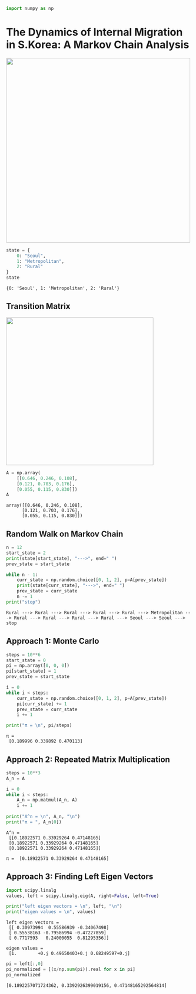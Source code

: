 ```python
import numpy as np
```

# The Dynamics of Internal Migration in S.Korea: A Markov Chain Analysis


<img src="https://velog.velcdn.com/images/neoseurae12/post/44c092b1-c747-415e-8d2d-dd0762dccc6a/image.jpeg" width="500px">


```python
state = {
    0: "Seoul",
    1: "Metropolitan",
    2: "Rural"
}
state
```




    {0: 'Seoul', 1: 'Metropolitan', 2: 'Rural'}



## Transition Matrix
<img src="https://velog.velcdn.com/images/neoseurae12/post/aeeaf770-15e2-4f57-aa64-4f5a184cf0d8/image.jpeg" width="400px">


```python
A = np.array(
    [[0.646, 0.246, 0.108],
    [0.121, 0.703, 0.176],
    [0.055, 0.115, 0.830]])
A
```




    array([[0.646, 0.246, 0.108],
          [0.121, 0.703, 0.176],
          [0.055, 0.115, 0.830]])



## Random Walk on Markov Chain


```python
n = 12
start_state = 2
print(state[start_state], "--->", end=" ")
prev_state = start_state

while n - 1:
    curr_state = np.random.choice([0, 1, 2], p=A[prev_state])
    print(state[curr_state], "--->", end=" ")
    prev_state = curr_state
    n -= 1
print("stop")
```

    Rural ---> Rural ---> Rural ---> Rural ---> Rural ---> Metropolitan ---> Rural ---> Rural ---> Rural ---> Rural ---> Seoul ---> Seoul ---> stop


## Approach 1: Monte Carlo


```python
steps = 10**6
start_state = 0
pi = np.array([0, 0, 0])
pi[start_state] = 1
prev_state = start_state

i = 0
while i < steps:
    curr_state = np.random.choice([0, 1, 2], p=A[prev_state])
    pi[curr_state] += 1
    prev_state = curr_state
    i += 1

print("π = \n", pi/steps)
```

    π = 
     [0.189996 0.339892 0.470113]


## Approach 2: Repeated Matrix Multiplication


```python
steps = 10**3
A_n = A

i = 0
while i < steps:
    A_n = np.matmul(A_n, A)
    i += 1
    
print("A^n = \n", A_n, "\n")
print("π = ", A_n[0])
```

    A^n = 
     [[0.18922571 0.33929264 0.47148165]
     [0.18922571 0.33929264 0.47148165]
     [0.18922571 0.33929264 0.47148165]] 

    π =  [0.18922571 0.33929264 0.47148165]


## Approach 3: Finding Left Eigen Vectors


```python
import scipy.linalg
values, left = scipy.linalg.eig(A, right=False, left=True)

print("left eigen vectors = \n", left, "\n")
print("eigen values = \n", values)
```

    left eigen vectors = 
     [[ 0.30973994  0.55586939 -0.34067498]
     [ 0.55538163 -0.79586994 -0.47227859]
     [ 0.7717593   0.24000055  0.81295356]] 
    
    eigen values = 
     [1.        +0.j 0.49650403+0.j 0.68249597+0.j]



```python
pi = left[:,0]
pi_normalized = [(x/np.sum(pi)).real for x in pi]
pi_normalized
```




    [0.1892257071724362, 0.3392926399019156, 0.47148165292564814]
